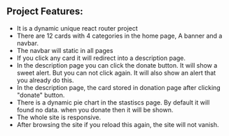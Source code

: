 ## Project Features:

- It is a dynamic unique react router project
- There are 12 cards with 4 categories in the home page, A banner and a navbar.
- The navbar will static in all pages
- If you click any card it will redirect into a description page.
- In the description page you can click the donate button. It will show a sweet alert. But you can not click again. It will also show an alert that you already do this.
- In the description page, the card stored in donation page after clicking "donate" button.
- There is a dynamic pie chart in the stastiscs page. By default it will found no data. when you donate then it will be shown.
- The whole site is responsive.
- After browsing the site if you reload this again, the site will not vanish.
